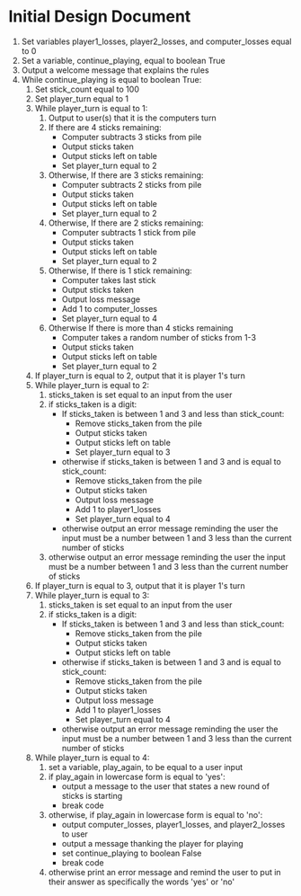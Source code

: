 # Initial Design Document

1. Set variables player1_losses, player2_losses, and computer_losses equal to 0
2. Set a variable, continue_playing, equal to boolean True 
3. Output a welcome message that explains the rules
4. While continue_playing is equal to boolean True:
   1. Set stick_count equal to 100
   2. Set player_turn equal to 1
   3. While player_turn is equal to 1:
      1. Output to user(s) that it is the computers turn
      2. If there are 4 sticks remaining:
         * Computer subtracts 3 sticks from pile
         * Output sticks taken
         * Output sticks left on table
         * Set player_turn equal to 2
      3. Otherwise, If there are 3 sticks remaining:
         * Computer subtracts 2 sticks from pile
         * Output sticks taken
         * Output sticks left on table
         * Set player_turn equal to 2
      4. Otherwise, If there are 2 sticks remaining:
         * Computer subtracts 1 stick from pile
         * Output sticks taken
         * Output sticks left on table
         * Set player_turn equal to 2
      5. Otherwise, If there is 1 stick remaining:
         * Computer takes last stick
         * Output sticks taken
         * Output loss message
         * Add 1 to computer_losses
         * Set player_turn equal to 4
      6. Otherwise If there is more than 4 sticks remaining
         * Computer takes a random number of sticks from 1-3
         * Output sticks taken
         * Output sticks left on table
         * Set player_turn equal to 2
   4. If player_turn is equal to 2, output that it is player 1's turn
   5. While player_turn is equal to 2:
      1. sticks_taken is set equal to an input from the user
      2. if sticks_taken is a digit: 
         * If sticks_taken is between 1 and 3 and less than stick_count:
           * Remove sticks_taken from the pile
           * Output sticks taken
           * Output sticks left on table
           * Set player_turn equal to 3
         * otherwise if sticks_taken is between 1 and 3 and is equal to stick_count:
            * Remove sticks_taken from the pile
            * Output sticks taken
            * Output loss message
            * Add 1 to player1_losses
            * Set player_turn equal to 4
         * otherwise output an error message reminding the user the input must be a number between 1 and 3 less than the current number of sticks
      3. otherwise output an error message reminding the user the input must be a number between 1 and 3 less than the current number of sticks
   6. If player_turn is equal to 3, output that it is player 1's turn
   7. While player_turn is equal to 3:
      1. sticks_taken is set equal to an input from the user
      2. if sticks_taken is a digit: 
         * If sticks_taken is between 1 and 3 and less than stick_count:
           * Remove sticks_taken from the pile
           * Output sticks taken
           * Output sticks left on table
         * otherwise if sticks_taken is between 1 and 3 and is equal to stick_count:
            * Remove sticks_taken from the pile
            * Output sticks taken
            * Output loss message
            * Add 1 to player1_losses
            * Set player_turn equal to 4
         * otherwise output an error message reminding the user the input must be a number between 1 and 3 less than the current number of sticks
   8. While player_turn is equal to 4:
      1. set a variable, play_again, to be equal to a user input
      2. if play_again in lowercase form is equal to 'yes':
         * output a message to the user that states a new round of sticks is starting
         * break code
      3. otherwise, if play_again in lowercase form is equal to 'no':
         * output computer_losses, player1_losses, and player2_losses to user
         * output a message thanking the player for playing
         * set continue_playing to boolean False
         * break code
      4. otherwise print an error message and remind the user to put in their answer as specifically the words 'yes' or 'no'


